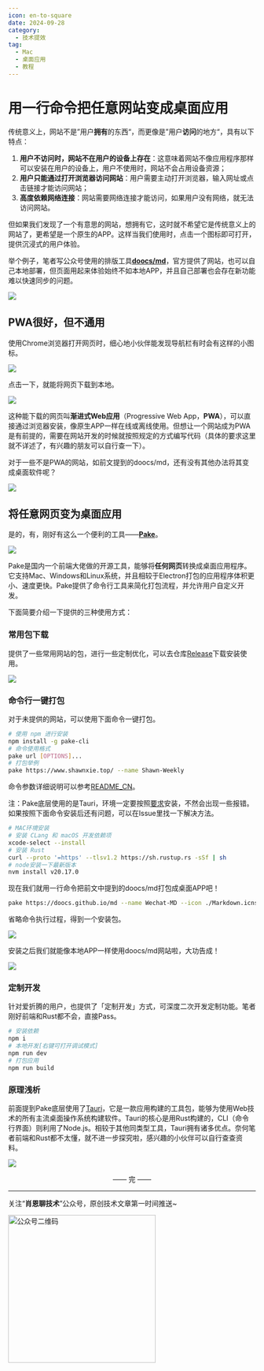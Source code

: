 ```yaml
---
icon: en-to-square
date: 2024-09-28
category:
  - 技术提效
tag:
  - Mac
  - 桌面应用
  - 教程
---
```


# 用一行命令把任意网站变成桌面应用
传统意义上，网站不是”用户**拥有**的东西“，而更像是”用户**访问**的地方“，具有以下特点：

1. **用户不访问时，网站不在用户的设备上存在**：这意味着网站不像应用程序那样可以安装在用户的设备上，用户不使用时，网站不会占用设备资源；
2. **用户只能通过打开浏览器访问网站**：用户需要主动打开浏览器，输入网址或点击链接才能访问网站；
3. **高度依赖网络连接**：网站需要网络连接才能访问，如果用户没有网络，就无法访问网站。

但如果我们发现了一个有意思的网站，想拥有它，这时就不希望它是传统意义上的网站了，更希望是一个原生的APP。这样当我们使用时，点击一个图标即可打开，提供沉浸式的用户体验。

<!-- more -->

举个例子，笔者写公众号使用的排版工具[**doocs/md**](https://doocs.github.io/md/)，官方提供了网站，也可以自己本地部署，但页面用起来体验始终不如本地APP，并且自己部署也会存在新功能难以快速同步的问题。

![](https://cdn.jsdelivr.net/gh/Xiaoxie1994/images/images/202411270030266.png)

## PWA很好，但不通用

使用Chrome浏览器打开网页时，细心地小伙伴能发现导航栏有时会有这样的小图标。

![](https://cdn.jsdelivr.net/gh/Xiaoxie1994/images/images/202411270030267.png)

点击一下，就能将网页下载到本地。

![](https://cdn.jsdelivr.net/gh/Xiaoxie1994/images/images/202411270030268.png)

这种能下载的网页叫**渐进式Web应用**（Progressive Web App，**PWA**），可以直接通过浏览器安装，像原生APP一样在线或离线使用。但想让一个网站成为PWA是有前提的，需要在网站开发的时候就按照规定的方式编写代码（具体的要求这里就不详述了，有兴趣的朋友可以自行查一下）。

对于一些不是PWA的网站，如前文提到的doocs/md，还有没有其他办法将其变成桌面软件呢？

![](https://cdn.jsdelivr.net/gh/Xiaoxie1994/images/images/202411270030270.png)

## 将任意网页变为桌面应用
是的，有，刚好有这么一个便利的工具——[**Pake**](https://github.com/tw93/Pake)。

![](https://cdn.jsdelivr.net/gh/Xiaoxie1994/images/images/202411270030271.png)

Pake是国内一个前端大佬做的开源工具，能够将**任何网页**转换成桌面应用程序。它支持Mac、Windows和Linux系统，并且相较于Electron打包的应用程序体积更小、速度更快。Pake提供了命令行工具来简化打包流程，并允许用户自定义开发。

下面简要介绍一下提供的三种使用方式：

### 常用包下载
提供了一些常用网站的包，进行一些定制优化，可以去仓库[Release](https://github.com/tw93/Pake/releases)下载安装使用。

![](https://cdn.jsdelivr.net/gh/Xiaoxie1994/images/images/202411270030272.png)

### 命令行一键打包
对于未提供的网站，可以使用下面命令一键打包。
```Bash
# 使用 npm 进行安装
npm install -g pake-cli
# 命令使用格式
pake url [OPTIONS]...
# 打包举例
pake https://www.shawnxie.top/ --name Shawn-Weekly
```
命令参数详细说明可以参考[README_CN](https://github.com/tw93/Pake/blob/master/bin/README_CN.md)。

注：Pake底层使用的是Tauri，环境一定要按照[要求](https://tauri.app/zh-cn/v1/guides/getting-started/prerequisites/#%E7%AE%A1%E7%90%86-rust-%E5%AE%89%E8%A3%85)安装，不然会出现一些报错。如果按照下面命令安装后还有问题，可以在Issue里找一下解决方法。
``` Bash
# MAC环境安装
# 安装 CLang 和 macOS 开发依赖项
xcode-select --install
# 安装 Rust
curl --proto '=https' --tlsv1.2 https://sh.rustup.rs -sSf | sh
# node安装一下最新版本
nvm install v20.17.0
```

现在我们就用一行命令把前文中提到的doocs/md打包成桌面APP吧！
``` bash
pake https://doocs.github.io/md --name Wechat-MD --icon ./Markdown.icns
```

省略命令执行过程，得到一个安装包。

![](https://cdn.jsdelivr.net/gh/Xiaoxie1994/images/images/202411270030273.png)

安装之后我们就能像本地APP一样使用doocs/md网站啦，大功告成！

![](https://cdn.jsdelivr.net/gh/Xiaoxie1994/images/images/202411270030274.png)

### 定制开发
针对爱折腾的用户，也提供了「定制开发」方式，可深度二次开发定制功能。笔者刚好前端和Rust都不会，直接Pass。

```bash
# 安装依赖
npm i
# 本地开发[右键可打开调试模式]
npm run dev
# 打包应用
npm run build
```

### 原理浅析
前面提到Pake底层使用了[Tauri](https://tauri.app/zh-cn/)，它是一款应用构建的工具包，能够为使用Web技术的所有主流桌面操作系统构建软件。Tauri的核心是用Rust构建的，CLI（命令行界面）则利用了Node.js。相较于其他同类型工具，Tauri拥有诸多优点。奈何笔者前端和Rust都不太懂，就不进一步探究啦，感兴趣的小伙伴可以自行查查资料。

![](https://cdn.jsdelivr.net/gh/Xiaoxie1994/images/images/202411270030275.png)

<div style="text-align: center;"> —— 完 —— </div>

---
关注“**肖恩聊技术**”公众号，原创技术文章第一时间推送~

<img src="https://cdn.jsdelivr.net/gh/Xiaoxie1994/images/images/20241103221454.png" alt="公众号二维码" width="300">